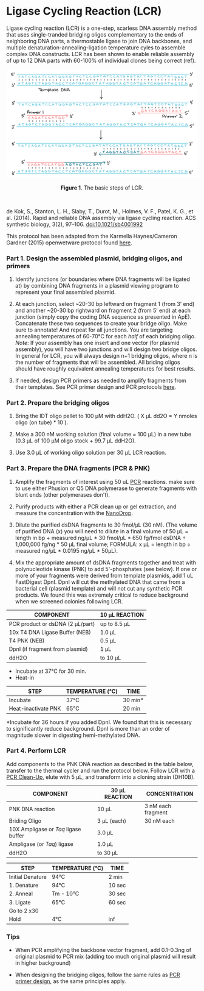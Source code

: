 # Ligase Cycling Reaction (LCR)

Ligase cycling reaction (LCR) is a one-step, scarless DNA assembly method that uses single-tranded bridging oligos complementary to the ends of neighboring DNA parts, a thermostable ligase to join DNA backbones, and multiple denaturation-annealing-ligation temperature cyles to assemble complex DNA constructs. LCR has been shown to enable reliable assembly of up to 12 DNA parts with 60-100% of individual clones being correct (ref).

<a href="https://github.com/"><center><img src="../figures/pcr.png" width="800"></center></a>

<center><b>Figure 1</b>. The basic steps of LCR.</center>

<p>&nbsp;</p>

de Kok, S., Stanton, L. H., Slaby, T., Durot, M., Holmes, V. F., Patel, K. G., et al. (2014). Rapid and reliable DNA assembly via ligase cycling reaction. ACS synthetic biology, 3(2), 97–106. [doi:10.1021/sb4001992](http://pubs.acs.org/doi/10.1021/sb4001992)

This protocol has been adapted from the Karmella Haynes/Cameron Gardner (2015) openwetware protocol found [here]().


### Part 1. Design the assembled plasmid, bridging oligos, and primers

1. Identify junctions (or boundaries where DNA fragments will be ligated at) by combining DNA fragments in a plasmid viewing program to represent your final assembled plasmid.

2. At each junction, select ~20-30 bp leftward on fragment 1 (from 3’ end) and another ~20-30 bp rightward on fragment 2 (from 5’ end) at each junction (simply copy the coding DNA sequence as presented in ApE). Concatenate these two sequences to create your bridge oligo. Make sure to annotate! And repeat for all junctions. You are targeting annealing temperatures of 60-70°C for each _half_ of each bridging oligo. _Note_: If your assembly has one insert and one vector (for plasmid assembly), you will have two junctions and will design two bridge oligos. In general for LCR, you will always design n+1 bridging oligos, where n is the number of fragments that will be assembled. All briding oligos should have roughly equivalent annealing temperatures for best results.

3. If needed, design PCR primers as needed to amplify fragments from their templates. See PCR primer design and PCR protocols [here](pcr.md).


### Part 2. Prepare the bridging oligos

1. Bring the IDT oligo pellet to 100 μM with ddH2O. ( X μL dd2O = Y nmoles oligo (on tube) * 10 ). 

2. Make a 300 nM working solution (final volume = 100 μL) in a new tube (0.3 μL of 100 μM oligo stock + 99.7 μL ddH2O).

3. Use 3.0 μL of working oligo solution per 30 μL LCR reaction.


### Part 3. Prepare the DNA fragments (PCR & PNK)

1. Amplify the fragments of interest using 50 uL [PCR](pcr.md) reactions. make sure to use either Phusion or Q5 DNA polymerase to generate fragments with blunt ends (other polymerases don't).

2. Purify products with either a PCR clean up or gel extraction, and measure the concentration with the [NanoDrop](../13_Lab_Equipment/nanodrop.md).

3. Dilute the purified dsDNA fragments to 30 fmol/μL (30 nM). (The volume of purified DNA (x) you will need to dilute in a final volume of 50 μL = length in bp ÷ measured ng/μL * 30 fmol/μL * 650 fg/fmol dsDNA ÷ 1,000,000 fg/ng * 50 μL final volume; FORMULA: x μL = length in bp ÷ measured ng/μL * 0.0195 ng/μL * 50μL).

4. Mix the appropriate amount of dsDNA fragments together and treat with polynucleotide kinase (PNK) to add 5'-phosphates (see below). If one or more of your fragments were derived from template plasmids, add 1 uL FastDigest DpnI. DpnI will cut the methylated DNA that came from a bacterial cell (plasmid template) and will not cut any synthetic PCR products. We found this was extremely critical to reduce background when we screened colonies following LCR.

COMPONENT | 10 µL REACTION
--- | ---
PCR product or dsDNA (2 µL/part) | up to 8.5 µL
10x T4 DNA Ligase Buffer (NEB) | 1.0 µL
T4 PNK (NEB) | 0.5 µL
DpnI (if fragment from plasmid) | 1 µL
ddH2O | to 10 µL

* Incubate at 37°C for 30 min.
* Heat-in

STEP | TEMPERATURE (°C) | TIME
--- | --- | ---
Incubate | 37°C | 30 min\*
Heat-inactivate PNK | 65°C | 20 min
\*Incubate for 36 hours if you added DpnI. We found that this is necessary to significantly reduce background. DpnI is more than an order of magnitude slower in digesting hemi-methylated DNA.


### Part 4. Perform LCR

Add components to the PNK DNA reaction as described in the table below, transfer to the thermal cycler and run the protocol below. Follow LCR with a [PCR Clean-Up](pcr_cleanup.md), elute with 5 µL, and transform into a cloning strain (DH10B).

COMPONENT | 30 µL REACTION | CONCENTRATION
--- | --- | ---
PNK DNA reaction | 10 µL | 3 nM each fragment
Briding Oligo | 3 µL (each) | 30 nM each
10X Ampligase or _Taq_ ligase buffer | 3.0 µL |
Ampligase (or _Taq_) ligase | 1.0 µL |
ddH2O | to 30 µL |

STEP | TEMPERATURE (°C) | TIME
--- | --- | ---
Initial Denature | 94°C | 2 min
1. Denature | 94°C | 10 sec
2. Anneal | Tm - 10°C | 30 sec
3. Ligate | 65°C | 60 sec
Go to 2 x30 | |
Hold | 4°C | inf


### Tips

* When PCR amplifying the backbone vector fragment, add 0.1-0.3ng of original plasmid to PCR mix (adding too much original plasmid will result in higher background)

* When designing the bridging oligos, follow the same rules as [PCR primer design](pcr.md/#primer-design), as the same principles apply.